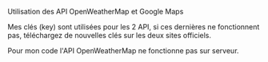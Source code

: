 Utilisation des API OpenWeatherMap et Google Maps

Mes clés (key) sont utilisées pour les 2 API, si ces dernières ne fonctionnent pas, téléchargez de nouvelles clés sur les deux sites officiels.

Pour mon code l'API OpenWeatherMap ne fonctionne pas sur serveur.
